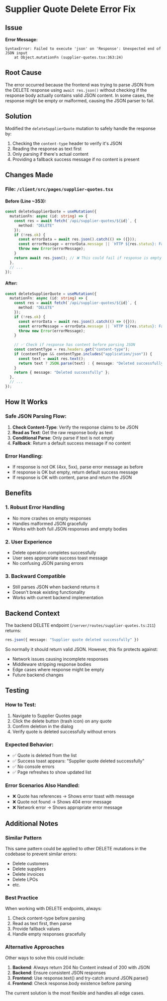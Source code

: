 # Supplier Quote Delete Error Fix

## Issue
**Error Message:**
```
SyntaxError: Failed to execute 'json' on 'Response': Unexpected end of JSON input
    at Object.mutationFn (supplier-quotes.tsx:363:24)
```

## Root Cause
The error occurred because the frontend was trying to parse JSON from the DELETE response using `await res.json()` without checking if the response body actually contains valid JSON content. In some cases, the response might be empty or malformed, causing the JSON parser to fail.

## Solution
Modified the `deleteSupplierQuote` mutation to safely handle the response by:
1. Checking the `content-type` header to verify it's JSON
2. Reading the response as text first
3. Only parsing if there's actual content
4. Providing a fallback success message if no content is present

## Changes Made

### File: `/client/src/pages/supplier-quotes.tsx`

#### Before (Line ~353):
```typescript
const deleteSupplierQuote = useMutation({
  mutationFn: async (id: string) => {
    const res = await fetch(`/api/supplier-quotes/${id}`, {
      method: "DELETE"
    });
    if (!res.ok) {
      const errorData = await res.json().catch(() => ({}));
      const errorMessage = errorData.message || `HTTP ${res.status}: Failed to delete supplier quote`;
      throw new Error(errorMessage);
    }
    return await res.json(); // ❌ This could fail if response is empty
  },
  // ...
});
```

#### After:
```typescript
const deleteSupplierQuote = useMutation({
  mutationFn: async (id: string) => {
    const res = await fetch(`/api/supplier-quotes/${id}`, {
      method: "DELETE"
    });
    if (!res.ok) {
      const errorData = await res.json().catch(() => ({}));
      const errorMessage = errorData.message || `HTTP ${res.status}: Failed to delete supplier quote`;
      throw new Error(errorMessage);
    }
    
    // ✅ Check if response has content before parsing JSON
    const contentType = res.headers.get("content-type");
    if (contentType && contentType.includes("application/json")) {
      const text = await res.text();
      return text ? JSON.parse(text) : { message: "Deleted successfully" };
    }
    return { message: "Deleted successfully" };
  },
  // ...
});
```

## How It Works

### Safe JSON Parsing Flow:
1. **Check Content-Type**: Verify the response claims to be JSON
2. **Read as Text**: Get the raw response body as text
3. **Conditional Parse**: Only parse if text is not empty
4. **Fallback**: Return a default success message if no content

### Error Handling:
- If response is not OK (4xx, 5xx), parse error message as before
- If response is OK but empty, return default success message
- If response is OK with content, parse and return the JSON

## Benefits

### 1. Robust Error Handling
- No more crashes on empty responses
- Handles malformed JSON gracefully
- Works with both full JSON responses and empty bodies

### 2. User Experience
- Delete operation completes successfully
- User sees appropriate success toast message
- No confusing JSON parsing errors

### 3. Backward Compatible
- Still parses JSON when backend returns it
- Doesn't break existing functionality
- Works with current backend implementation

## Backend Context

The backend DELETE endpoint (`/server/routes/supplier-quotes.ts:211`) returns:
```typescript
res.json({ message: "Supplier quote deleted successfully" })
```

So normally it should return valid JSON. However, this fix protects against:
- Network issues causing incomplete responses
- Middleware stripping response bodies
- Edge cases where response might be empty
- Future backend changes

## Testing

### How to Test:
1. Navigate to Supplier Quotes page
2. Click the delete button (trash icon) on any quote
3. Confirm deletion in the dialog
4. Verify quote is deleted successfully without errors

### Expected Behavior:
- ✅ Quote is deleted from the list
- ✅ Success toast appears: "Supplier quote deleted successfully"
- ✅ No console errors
- ✅ Page refreshes to show updated list

### Error Scenarios Also Handled:
- ❌ Quote has references → Shows error toast with message
- ❌ Quote not found → Shows 404 error message
- ❌ Network error → Shows appropriate error message

## Additional Notes

### Similar Pattern
This same pattern could be applied to other DELETE mutations in the codebase to prevent similar errors:
- Delete customers
- Delete suppliers
- Delete invoices
- Delete LPOs
- etc.

### Best Practice
When working with DELETE endpoints, always:
1. Check content-type before parsing
2. Read as text first, then parse
3. Provide fallback values
4. Handle empty responses gracefully

### Alternative Approaches
Other ways to solve this could include:
1. **Backend**: Always return 204 No Content instead of 200 with JSON
2. **Backend**: Ensure consistent JSON responses
3. **Frontend**: Use response.text() and try-catch around JSON.parse()
4. **Frontend**: Check response.body existence before parsing

The current solution is the most flexible and handles all edge cases.
